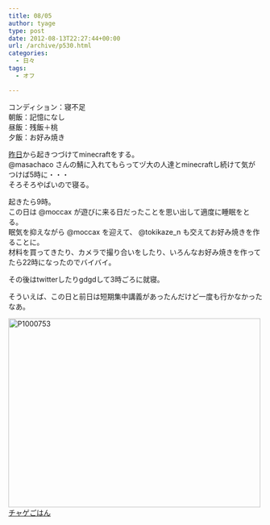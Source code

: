 ```yaml
---
title: 08/05
author: tyage
type: post
date: 2012-08-13T22:27:44+00:00
url: /archive/p530.html
categories:
  - 日々
tags:
  - オフ

---
```

<p>コンディション：寝不足<br />
朝飯：記憶になし<br />
昼飯：残飯＋桃<br />
夕飯：お好み焼き</p>
<p><a href="http://tyage.sakura.ne.jp/blog/?p=525">昨日</a>から起きつづけてminecraftをする。<br />
 @masachaco さんの鯖に入れてもらってヅ大の人達とminecraftし続けて気がつけば5時に・・・<br />
そろそろやばいので寝る。</p>
<p>起きたら9時。<br />
この日は @moccax が遊びに来る日だったことを思い出して適度に睡眠をとる。<br />
眠気を抑えながら @moccax を迎えて、 @tokikaze_n も交えてお好み焼きを作ることに。<br />
材料を買ってきたり、カメラで撮り合いをしたり、いろんなお好み焼きを作ってたら22時になったのでバイバイ。</p>
<p>その後はtwitterしたりgdgdして3時ごろに就寝。</p>
<p>そういえば、この日と前日は短期集中講義があったんだけど一度も行かなかったなあ。</p>
<p><a href="http://www.flickr.com/photos/tyage/7722496808/" title="P1000753 by チャゲ, on Flickr"><img src="http://farm9.staticflickr.com/8286/7722496808_58d9d5245b.jpg" width="500" height="375" alt="P1000753"></a><br />
<a href="http://www.flickr.com/photos/tyage/sets/72157630924082356/">チャゲごはん</a></p>
